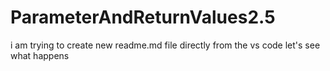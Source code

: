 # ParameterAndReturnValues2.5

i am trying to create new readme.md file directly from the vs code let's see what happens
